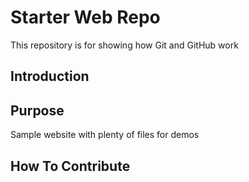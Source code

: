 # Starter Web Repo

This repository is for showing how Git and GitHub work

## Introduction

## Purpose

Sample website with plenty of files for demos


## How To Contribute
